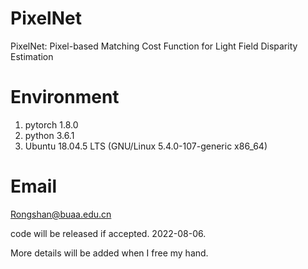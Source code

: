 # PixelNet
PixelNet: Pixel-based Matching Cost Function for Light Field Disparity Estimation


# Environment
1. pytorch 1.8.0
2. python 3.6.1
3. Ubuntu 18.04.5 LTS (GNU/Linux 5.4.0-107-generic x86_64)


# Email
Rongshan@buaa.edu.cn

code will be released if accepted.  2022-08-06.

More details will be added when I free my hand.


